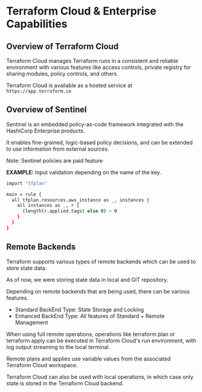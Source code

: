 # Terraform Cloud & Enterprise Capabilities


## Overview of Terraform Cloud

Terraform Cloud manages Terraform runs in a consistent and reliable environment with various features like access controls, private registry for sharing modules, policy controls, and others.

Terraform Cloud is available as a hosted service at `https://app.terraform.io`

## Overview of Sentinel

Sentinel is an embedded policy-as-code framework integrated with the HashiCorp Enterprise products. 

It enables fine-grained, logic-based policy decisions, and can be extended to use information from external sources.

Note: Sentinel policies are paid feature 

**EXAMPLE:** Input validation depending on the name of the key.

```sh
import "tfplan"

main = rule {
  all tfplan.resources.aws_instance as _, instances {
    all instances as _, r {
      (length(r.applied.tags) else 0) > 0
    }
  }
}
```


## Remote Backends

Terraform supports various types of remote backends which can be used to store state data.

As of now, we were storing state data in local and GIT repository.

Depending on remote backends that are being used,  there can be various features.

*	Standard BackEnd Type:  State Storage and Locking
*	Enhanced BackEnd Type:  All features of Standard + Remote Management

When using full remote operations, operations like terraform plan or terraform apply can be executed in Terraform Cloud's run environment, with log output streaming to the local terminal. 

Remote plans and applies use variable values from the associated Terraform Cloud workspace.

Terraform Cloud can also be used with local operations, in which case only state is stored in the Terraform Cloud backend.
